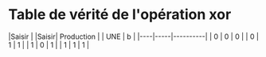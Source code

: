 # Table de vérité de l'opération xor

|Saisir |
|Saisir| Production |
| UNE | b |
|----|-----|----------|
| 0 | 0 | 0 |
| 0 | 1 | 1 |
| 1 | 0 | 1 |
| 1 | 1 | 1 |
